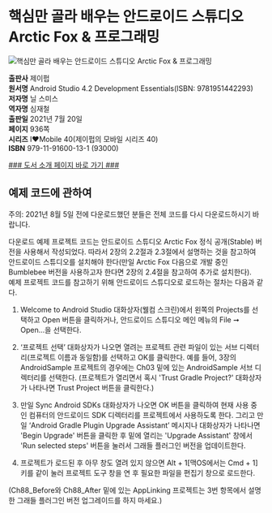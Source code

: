 # 핵심만 골라 배우는 안드로이드 스튜디오 Arctic Fox & 프로그래밍
![핵심만 골라 배우는 안드로이드 스튜디오 Arctic Fox & 프로그래밍](http://image.kyobobook.co.kr/images/book/xlarge/131/x9791191600131.jpg)

**출판사** 제이펍  
**원서명** Android Studio 4.2 Development Essentials(ISBN: 9781951442293)  
**저자명** 닐 스미스  
**역자명** 심재철  
**출판일** 2021년 7월 20일  
**페이지** 936쪽   
**시리즈** I♥Mobile 40(제이펍의 모바일 시리즈 40)  
**ISBN**  979-11-91600-13-1 (93000)  

[### 도서 소개 페이지 바로 가기 ###](https://jpub.tistory.com/1180)  

## 예제 코드에 관하여  
주의: 2021년 8월 5일 전에 다운로드했던 분들은 전체 코드를 다시 다운로드하시기 바랍니다.

다운로드 예제 프로젝트 코드는 안드로이드 스튜디오 Arctic Fox 정식 공개(Stable) 버전을 사용해서 작성되었다. 따라서 2장의 2.2절과 2.3절에서 설명하는 것을 참고하여 안드로이드 스튜디오를 설치해야 한다(만일 Arctic Fox 다음으로 개발 중인 Bumblebee 버전을 사용하고자 한다면 2장의 2.4절을 참고하여 추가로 설치한다).  
예제 프로젝트 코드를 참고하기 위해 안드로이드 스튜디오로 로드하는 절차는 다음과 같다.  

1. Welcome to Android Studio 대화상자(웰컴 스크린)에서 왼쪽의 Projects를 선택하고 Open 버튼을 클릭하거나, 안드로이드 스튜디오 메인 메뉴의 File ➞ Open...을 선택한다.  

2. ‘프로젝트 선택’ 대화상자가 나오면 열려는 프로젝트 관련 파일이 있는 서브 디렉터리(프로젝트 이름과 동일함)를 선택하고 OK를 클릭한다. 예를 들어, 3장의 AndroidSample 프로젝트의 경우에는 Ch03 밑에 있는 AndroidSample 서브 디렉터리를 선택한다. 
(프로젝트가 열리면서 혹시 'Trust Gradle Project?' 대화상자가 나타나면 Trust Project 버튼을 클릭한다.)  

3. 만일 Sync Android SDKs 대화상자가 나오면 OK 버튼을 클릭하여 현재 사용 중인 컴퓨터의 안드로이드 SDK 디렉터리를 프로젝트에서 사용하도록 한다. 
그리고 만일 ‘Android Gradle Plugin Upgrade Assistant’ 메시지나 대화상자가 나타나면 'Begin Upgrade' 버튼을 클릭한 후 밑에 열리는 'Upgrade Assistant' 창에서 'Run selected steps' 버튼을 눌러서 그래들 플러그인 버전을 업데이트한다.  

4. 프로젝트가 로드된 후 아무 창도 열려 있지 않으면 Alt + 1[맥OS에서는 Cmd + 1] 키를 같이 눌러 프로젝트 도구 창을 연 후 필요한 파일을 편집기 창으로 로드한다.  

(Ch88_Before와 Ch88_After 밑에 있는 AppLinking 프로젝트는 3번 항목에서 설명한 그래들 플러그인 버전 업그레이드를 하지 마세요.)
